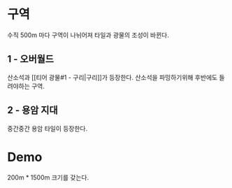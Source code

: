 # 구역

수직 500m 마다 구역이 나뉘어져 타일과 광물의 조성이 바뀐다.

## 1 - 오버월드

산소석과 [[티어 광물#1 - 구리|구리]]가 등장한다. 산소석을 파밍하기위해 후반에도 들려야하는 구역.

## 2 - 용암 지대

중간중간 용암 타일이 등장한다.

# Demo

200m \* 1500m 크기를 갖는다.
